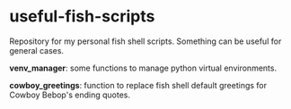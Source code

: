 # useful-fish-scripts
Repository for my personal fish shell scripts. Something can be useful for general cases. 

**venv_manager**: some functions to manage python virtual environments.

**cowboy_greetings**: function to replace fish shell default greetings for Cowboy Bebop's ending quotes.
